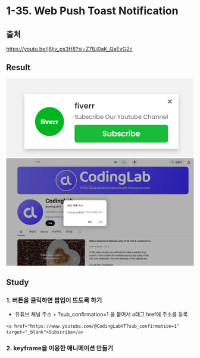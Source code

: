 # 1-35. Web Push Toast Notification

## 출처

https://youtu.be/j8ljv_ps3H8?si=Z7ILi0aK_QaEvG2c

## Result

<img src="result.png">
<img src="popup.png">

## Study

### 1. 버튼을 클릭하면 팝업이 뜨도록 하기

- 유튜브 채널 주소 + ?sub_confirmation=1 을 붙여서 a태그 href에 주소를 등록

```
<a href="https://www.youtube.com/@CodingLabYT?sub_confirmation=1" target="_blank">Subscribe</a>
```

### 2. keyframe을 이용한 애니메이션 만들기
